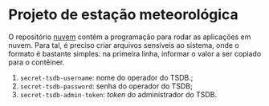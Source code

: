 # Projeto de estação meteorológica

O repositório [nuvem](https://github.com/estacao-meteorologica/nuvem) contém a programação para rodar as aplicações em nuvem. Para tal, é preciso criar arquivos sensíveis ao sistema, onde o formato é bastante simples: na primeira linha, informar o valor a ser copiado para o contêiner.

1. `secret-tsdb-username`: nome do operador do TSDB.;
1. `secret-tsdb-password`: senha do operador do TSDB; 
1. `secret-tsdb-admin-token`: *token* do administrador do TSDB.

